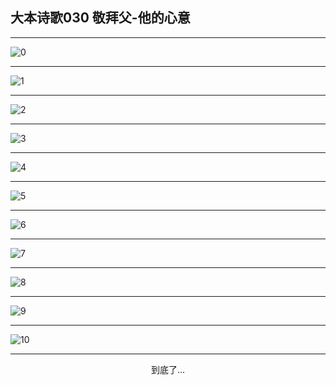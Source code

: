 
## 大本诗歌030 敬拜父-他的心意
        
<div id="aplayer0"></div>

<div id="aplayer1"></div>

<div id="aplayer2"></div>

---

<img alt="0" data-original="https://cdn.jsdelivr.net/gh/k34869/shi/data/d0026/0">

---

<img alt="1" data-original="https://cdn.jsdelivr.net/gh/k34869/shi/data/d0026/1">

---

<img alt="2" data-original="https://cdn.jsdelivr.net/gh/k34869/shi/data/d0026/2">

---

<img alt="3" data-original="https://cdn.jsdelivr.net/gh/k34869/shi/data/d0026/3">

---

<img alt="4" data-original="https://cdn.jsdelivr.net/gh/k34869/shi/data/d0026/4">

---

<img alt="5" data-original="https://cdn.jsdelivr.net/gh/k34869/shi/data/d0026/5">

---

<img alt="6" data-original="https://cdn.jsdelivr.net/gh/k34869/shi/data/d0026/6">

---

<img alt="7" data-original="https://cdn.jsdelivr.net/gh/k34869/shi/data/d0026/7">

---

<img alt="8" data-original="https://cdn.jsdelivr.net/gh/k34869/shi/data/d0026/8">

---

<img alt="9" data-original="https://cdn.jsdelivr.net/gh/k34869/shi/data/d0026/9">

---

<img alt="10" data-original="https://cdn.jsdelivr.net/gh/k34869/shi/data/d0026/10">

---

<p style="text-align: center">到底了...</p>

<script src="/js/dist-view.js"></script>

<script>
MAIN.id = 'd0026';
        
const ap0 = new APlayer({
    container: document.getElementById('aplayer0'),
    volume: 1,
    loop: 'none',
    preload: 'none',
    audio: [{
        name: 'D30.mp3',
        artist: '大本诗歌',
        url: 'https://res.wx.qq.com/voice/getvoice?mediaid=MzI0NTk3MDM5M18yMjQ3NTE1Nzkz',
        cover: '/favicon'
    }]
});
const ap1 = new APlayer({
    container: document.getElementById('aplayer1'),
    volume: 1,
    loop: 'none',
    preload: 'none',
    audio: [{
        name: 'D30第一节领唱.mp3',
        artist: '大本诗歌',
        url: 'https://res.wx.qq.com/voice/getvoice?mediaid=MzI0NTk3MDM5M18yMjQ3NTE1Nzk0',
        cover: '/favicon'
    }]
});
const ap2 = new APlayer({
    container: document.getElementById('aplayer2'),
    volume: 1,
    loop: 'none',
    preload: 'none',
    audio: [{
        name: 'D30教唱版.mp3',
        artist: '大本诗歌',
        url: 'https://res.wx.qq.com/voice/getvoice?mediaid=MzI0NTk3MDM5M18yMjQ3NTE1Nzk1',
        cover: '/favicon'
    }]
});
</script>

